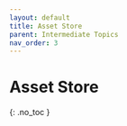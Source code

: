 ```yaml
---
layout: default
title: Asset Store
parent: Intermediate Topics
nav_order: 3
---
```


# Asset Store
{: .no_toc }
